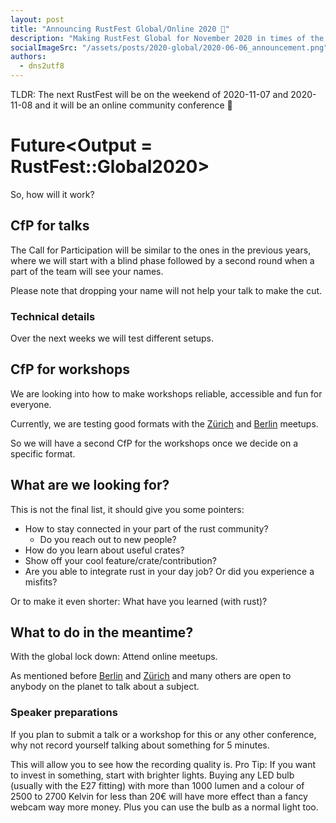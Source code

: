```yaml
---
layout: post
title: "Announcing RustFest Global/Online 2020 🎉"
description: "Making RustFest Global for November 2020 in times of the Coronavirus"
socialImageSrc: "/assets/posts/2020-global/2020-06-06_announcement.png"
authors:
  - dns2utf8
---
```


TLDR: The next RustFest will be on the weekend of 2020-11-07 and 2020-11-08 and it will be an online community conference 🎉

# Future<Output = RustFest::Global2020>

So, how will it work?

## CfP for talks

The Call for Participation will be similar to the ones in the previous years, where we will start with a blind phase followed by a second round when a part of the team will see your names.

Please note that dropping your name will not help your talk to make the cut.

### Technical details

Over the next weeks we will test different setups.

## CfP for workshops

We are looking into how to make workshops reliable, accessible and fun for everyone.

Currently, we are testing good formats with the [Zürich](https://www.meetup.com/Rust-Zurich/) and [Berlin](https://berline.rs/) meetups.

So we will have a second CfP for the workshops once we decide on a specific format.

## What are we looking for?

This is not the final list, it should give you some pointers:

* How to stay connected in your part of the rust community?
    * Do you reach out to new people?
* How do you learn about useful crates?
* Show off your cool feature/crate/contribution?
* Are you able to integrate rust in your day job? Or did you experience a misfits? 

Or to make it even shorter: What have you learned (with rust)?
 

## What to do in the meantime?

With the global lock down: Attend online meetups.

As mentioned before [Berlin](https://berline.rs/) and [Zürich](https://www.meetup.com/Rust-Zurich/) and many others are open to anybody on the planet to talk about a subject.

### Speaker preparations

If you plan to submit a talk or a workshop for this or any other conference, why not record yourself talking about something for 5 minutes.

This will allow you to see how the recording quality is.
Pro Tip: If you want to invest in something, start with brighter lights. 
Buying any LED bulb (usually with the E27 fitting) with more than 1000 lumen and a colour of 2500 to 2700 Kelvin for less than 20€ will have more effect than a fancy webcam way more money.
Plus you can use the bulb as a normal light too.

<!--
<div class="card">
    <div class="imgbox" data-frame="/assets/rf-rainbow-ferris.png">
      <img src="/assets/rf-rainbow-ferris.png" alt="RustFest Logo" class="frame">
    </div>

    <section class="infobox" spellcheck="false" contenteditable="">
      <span class="twitter">Save the date!</span>
      <span class="speaker" style="margin-right: -10px;font-size: 27px;">RustFest Global</span>
      <span class="title">Get ready to submit a talk! 🎉</span>
    </section>

    <footer spellcheck="false" contenteditable="">
        RustFest Global 2020&nbsp; ·&nbsp; Nov. 7.-8., Online, Central Europa Timezone&nbsp; ·&nbsp; 2020.rustfest.eu
    </footer>
  </div>
-->
